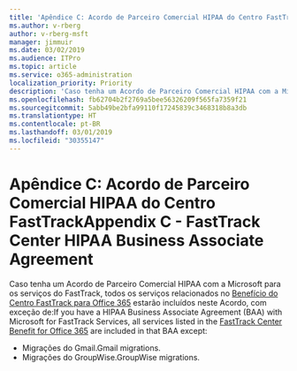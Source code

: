 ```yaml
---
title: 'Apêndice C: Acordo de Parceiro Comercial HIPAA do Centro FastTrack'
ms.author: v-rberg
author: v-rberg-msft
manager: jimmuir
ms.date: 03/02/2019
ms.audience: ITPro
ms.topic: article
ms.service: o365-administration
localization_priority: Priority
description: 'Caso tenha um Acordo de Parceiro Comercial HIPAA com a Microsoft para os serviços do FastTrack, todos os serviços relacionados no Benefícios do Centro FastTrack para Office 365 estarão incluídos neste Acordo, com exceção de:'
ms.openlocfilehash: fb62704b2f2769a5bee56326209f565fa7359f21
ms.sourcegitcommit: 5abb49be2bfa99110f17245839c3468318b8a3db
ms.translationtype: HT
ms.contentlocale: pt-BR
ms.lasthandoff: 03/01/2019
ms.locfileid: "30355147"
---
```

# <a name="appendix-c---fasttrack-center-hipaa-business-associate-agreement"></a><span data-ttu-id="5ebdc-103">Apêndice C: Acordo de Parceiro Comercial HIPAA do Centro FastTrack</span><span class="sxs-lookup"><span data-stu-id="5ebdc-103">Appendix C - FastTrack Center HIPAA Business Associate Agreement</span></span>

<span data-ttu-id="5ebdc-104">Caso tenha um Acordo de Parceiro Comercial HIPAA com a Microsoft para os serviços do FastTrack, todos os serviços relacionados no [Benefício do Centro FastTrack para Office 365](O365-fasttrack-benefit-for-office-365.md) estarão incluídos neste Acordo, com exceção de:</span><span class="sxs-lookup"><span data-stu-id="5ebdc-104">If you have a HIPAA Business Associate Agreement (BAA) with Microsoft for FastTrack Services, all services listed in the [FastTrack Center Benefit for Office 365](O365-fasttrack-benefit-for-office-365.md) are included in that BAA except:</span></span> 
  
- <span data-ttu-id="5ebdc-105">Migrações do Gmail.</span><span class="sxs-lookup"><span data-stu-id="5ebdc-105">Gmail migrations.</span></span>   
- <span data-ttu-id="5ebdc-106">Migrações do GroupWise.</span><span class="sxs-lookup"><span data-stu-id="5ebdc-106">GroupWise migrations.</span></span>
    

